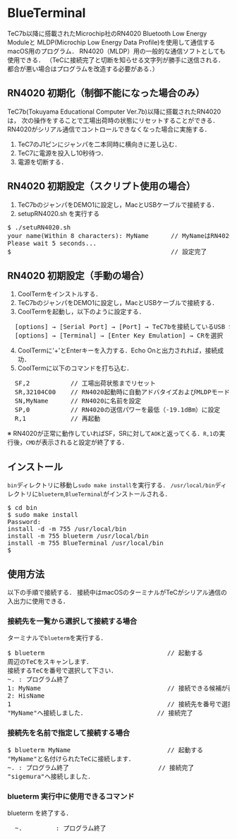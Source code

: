 # BlueTerminal
TeC7b以降に搭載されたMicrochip社のRN4020 Bluetooth Low Energy Moduleと
MLDP(Microchip Low Energy Data Profile)を使用して通信するmacOS用のプログラム．
RN4020（MLDP）用の一般的な通信ソフトとしても使用できる．
（TeCに接続完了と切断を知らせる文字列が勝手に送信される．
都合が悪い場合はプログラムを改造する必要がある．）


## RN4020 初期化（制御不能になった場合のみ）
TeC7b(Tokuyama Educational Computer Ver.7b)以降に搭載されたRN4020は，
次の操作をすることで工場出荷時の状態にリセットすることができる．
RN4020がシリアル通信でコントロールできなくなった場合に実施する．
1. TeC7のJ1ピンにジャンパを二本同時に横向きに差し込む．
2. TeC7に電源を投入し10秒待つ．
3. 電源を切断する．

## RN4020 初期設定（スクリプト使用の場合）
1. TeC7bのジャンパをDEMO1に設定し，MacとUSBケーブルで接続する．　　
2. setupRN4020.sh を実行する
<pre>
$ ./setuRN4020.sh
your name(Within 8 characters): MyName      // MyNameはRN4020に付ける名前
Please wait 5 seconds...
$                                           // 設定完了
</pre>

## RN4020 初期設定（手動の場合）
1. CoolTermをインストルする．
2. TeC7bのジャンパをDEMO1に設定し，MacとUSBケーブルで接続する．　　
3. CoolTermを起動し，以下のように設定する．
  <pre>  [options] → [Serial Port] → [Port] → TeC7bを接続しているUSB Serialポートを選択
  [options] → [Terminal] → [Enter Key Emulation] → CRを選択 </pre>
4. CoolTermに'+'とEnterキーを入力する．Echo Onと出力されれば，接続成功．
5. CoolTermに以下のコマンドを打ち込む．
  <pre>  SF,2           // 工場出荷状態までリセット
  SR,32104C00    // RN4020起動時に自動アドバタイズおよびMLDPモードとして動作するように設定
  SN,MyName      // RN4020に名前を設定
  SP,0           // RN4020の送信パワーを最低（-19.1dBm）に設定
  R,1            // 再起動 </pre>  
  ※ RN4020が正常に動作していればSF，SRに対して`AOK`と返ってくる．`R,1`の実行後，`CMD`が表示されると設定が終了する．

## インストール
`bin`ディレクトリに移動し`sudo make install`を実行する．
`/usr/local/bin`ディレクトリに`blueterm`,`BlueTerminal`がインストールされる．
<pre>
$ cd bin
$ sudo make install
Password:
install -d -m 755 /usr/local/bin
install -m 755 blueterm /usr/local/bin
install -m 755 BlueTerminal /usr/local/bin
$
</pre>

## 使用方法
以下の手順で接続する．
接続中はmacOSのターミナルがTeCがシリアル通信の入出力に使用できる．

### 接続先を一覧から選択して接続する場合
ターミナルで`blueterm`を実行する．
<pre>
$ blueterm                                 // 起動する
周辺のTeCをスキャンします．
接続するTeCを番号で選択して下さい．
~. : プログラム終了
1: MyName                                  // 接続できる候補が表示される
2: HisName
1                                          // 接続先を番号で選択する
"MyName"へ接続しました．                   // 接続完了
</pre>

### 接続先を名前で指定して接続する場合
<pre>
$ blueterm MyName                          // 起動する
"MyName"と名付けられたTeCに接続します．
~. : プログラム終了                        // 接続完了
"sigemura"へ接続しました．
</pre>

### blueterm 実行中に使用できるコマンド
blueterm を終了する．
  <pre>  ~.         : プログラム終了</pre>
